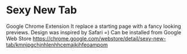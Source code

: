 # Sexy New Tab

Google Chrome Extension
It replace a starting page with a fancy looking previews. Design was inspired by Safari =)
Can be installed from Google Web Store
https://chrome.google.com/webstore/detail/sexy-new-tab/kmnjpgchjnhlenhhcemajkihfeoampom
